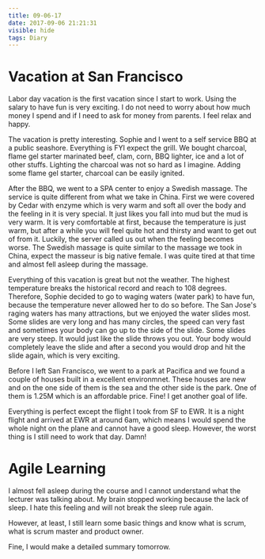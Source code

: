 ```yaml
---
title: 09-06-17
date: 2017-09-06 21:21:31
visible: hide
tags: Diary
---
```


# Vacation at San Francisco

Labor day vacation is the first vacation since I start to work. Using the salary to have fun is very exciting. I do not need to worry about how much money I spend and if I need to ask for money from parents. I feel relax and happy.

The vacation is pretty interesting. Sophie and I went to a self service BBQ at a public seashore. Everything is FYI expect the grill. We bought charcoal, flame gel starter marinated beef, clam, corn, BBQ lighter, ice and a lot of other stuffs. Lighting the charcoal was not so hard as I imagine. Adding some flame gel starter, charcoal can be easily ignited.

After the BBQ, we went to a SPA center to enjoy a Swedish massage. The service is quite different from what we take in China. First we were covered by Cedar with enzyme which is very warm and soft all over the body and the feeling in it is very special. It just likes you fall into mud but the mud is very warm. It is very comfortable at first, because the temperature is just warm, but after a while you will feel quite hot and thirsty and want to get out of from it. Luckily, the server called us out when the feeling becomes worse. The Swedish massage is quite similar to the massage we took in China, expect the masseur is big native female. I was quite tired at that time and almost fell asleep during the massage.

Everything of this vacation is great but not the weather. The highest temperature breaks the historical record and reach to 108 degrees. Therefore, Sophie decided to go to waging waters (water park) to have fun, because the temperature never allowed her to do so before. The San Jose's raging waters has many attractions, but we enjoyed the water slides most. Some slides are very long and has many circles, the speed can very fast and sometimes your body can go up to the side of the slide. Some slides are very steep. It would just like the slide throws you out. Your body would completely leave the slide and after a second you would drop and hit the slide again, which is very exciting.

Before I left San Francisco, we went to a park at Pacifica and we found a couple of houses built in a excellent environmnet. These houses are new and on the one side of them is the sea and the other side is the park. One of them is 1.25M which is an affordable price. Fine! I get another goal of life.

Everything is perfect except the flight I took from SF to EWR. It is a night flight and arrived at EWR at around 6am, which means I would spend the whole night on the plane and cannot have a good sleep. However, the worst thing is I still need to work that day. Damn!


# Agile Learning

I almost fell asleep during the course and I cannot understand what the lecturer was talking about. My brain stopped working because the lack of sleep. I hate this feeling and will not break the sleep rule again.

However, at least, I still learn some basic things and know what is scrum, what is scrum master and product owner.

Fine, I would make a detailed summary tomorrow.
